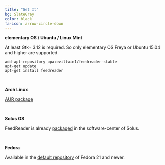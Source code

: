 ```yaml
---
title: "Get It"
bg: SlateGray
color: black
fa-icon: arrow-circle-down
---
```


**elementary OS / Ubuntu / Linux Mint**

At least Gtk+ 3.12 is required. So only elementary OS Freya or Ubuntu 15.04 and higher are supported.

    add-apt-repository ppa:eviltwin1/feedreader-stable
    apt-get update
    apt-get install feedreader


&nbsp;

**Arch Linux**

[AUR package](https://aur.archlinux.org/packages/feedreader/)

&nbsp;

**Solus OS**

FeedReader is already [packaged](https://git.solus-project.com/packages/feedreader/) in the software-center of Solus.

&nbsp;

**Fedora**

Available in the [default repository](https://admin.fedoraproject.org/pkgdb/package/feedreader/) of Fedora 21 and newer.
